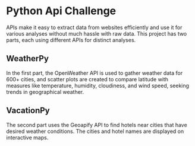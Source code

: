 # Python Api Challenge
APIs make it easy to extract data from websites efficiently and use it for various analyses without much hassle with raw data. This project has two parts, each using different APIs for distinct analyses.

## WeatherPy
In the first part, the OpenWeather API is used to gather weather data for 600+ cities, and scatter plots are created to compare latitude with measures like temperature, humidity, cloudiness, and wind speed, seeking trends in geographical weather. 

## VacationPy
The second part uses the Geoapify API to find hotels near cities that have desired weather conditions. The cities and hotel names are displayed on interactive maps.
